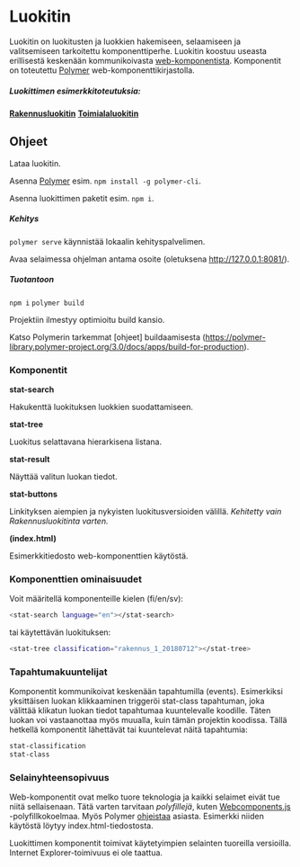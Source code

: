 # Luokitin

Luokitin on luokitusten ja luokkien hakemiseen, selaamiseen ja valitsemiseen tarkoitettu komponenttiperhe. Luokitin koostuu useasta erillisestä keskenään kommunikoivasta [web-komponentista](https://www.webcomponents.org/introduction). Komponentit on toteutettu [Polymer](https://polymer-library.polymer-project.org/3.0/docs/devguide/feature-overview) web-komponenttikirjastolla.

##### Luokittimen esimerkkitoteutuksia:
**[Rakennusluokitin](https://www.stat.fi/rakennusluokitin)**
**[Toimialaluokitin](http://pxnet2.stat.fi/fi/luokitukset/toimialaluokitin.html)** 

## Ohjeet

Lataa luokitin.

Asenna [Polymer](https://polymer-library.polymer-project.org/3.0/docs/install-3-0) esim. ```npm install -g polymer-cli```.

Asenna luokittimen paketit esim. ```npm i```.

##### Kehitys

```polymer serve``` käynnistää lokaalin kehityspalvelimen.

Avaa selaimessa ohjelman antama osoite (oletuksena http://127.0.0.1:8081/).

##### Tuotantoon

```npm i```
```polymer build```

Projektiin ilmestyy optimioitu build kansio.

Katso Polymerin tarkemmat [ohjeet] buildaamisesta (https://polymer-library.polymer-project.org/3.0/docs/apps/build-for-production).

### Komponentit

**stat-search**

Hakukenttä luokituksen luokkien suodattamiseen.

**stat-tree**

Luokitus selattavana hierarkisena listana.

**stat-result**

Näyttää valitun luokan tiedot.

**stat-buttons**

Linkityksen aiempien ja nykyisten luokitusversioiden välillä.
*Kehitetty vain Rakennusluokitinta varten.*

**(index.html)**

Esimerkkitiedosto web-komponenttien käytöstä.

### Komponenttien ominaisuudet
 Voit määritellä komponenteille kielen (fi/en/sv):
```sh
<stat-search language="en"></stat-search>
```
tai käytettävän luokituksen:
```sh
<stat-tree classification="rakennus_1_20180712"></stat-tree>
```

### Tapahtumakuuntelijat
Komponentit kommunikoivat keskenään tapahtumilla (events). Esimerkiksi yksittäisen luokan klikkaaminen triggeröi stat-class tapahtuman, joka välittää klikatun luokan tiedot tapahtumaa kuuntelevalle koodille. Täten luokan voi vastaanottaa myös muualla, kuin tämän projektin koodissa. Tällä hetkellä komponentit lähettävät tai kuuntelevat näitä tapahtumia:
```sh
stat-classification
stat-class
```

### Selainyhteensopivuus
Web-komponentit ovat melko tuore teknologia ja kaikki selaimet eivät tue niitä sellaisenaan. Tätä varten tarvitaan *polyfillejä*, kuten [Webcomponents.js](https://github.com/WebComponents/webcomponentsjs) -polyfillkokoelmaa. Myös Polymer [ohjeistaa](https://polymer-library.polymer-project.org/3.0/docs/polyfills) asiasta. Esimerkki niiden käytöstä löytyy index.html-tiedostosta.

Luokittimen komponentit toimivat käytetyimpien selainten tuoreilla versioilla. Internet Explorer-toimivuus ei ole taattua.
